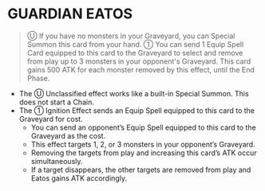 
# GUARDIAN EATOS  
> Ⓤ If you have no monsters in your Graveyard, you can Special Summon this card from your hand. ① You can send 1 Equip Spell Card equipped to this card to the Graveyard to select and remove from play up to 3 monsters in your opponent's Graveyard. This card gains 500 ATK for each monster removed by this effect, until the End Phase.

*   The Ⓤ Unclassified effect works like a built-in Special Summon. This does not start a Chain.
*   The ① Ignition Effect sends an Equip Spell equipped to this card to the Graveyard for cost.
    *   You can send an opponent’s Equip Spell equipped to this card to the Graveyard as the cost.
    *   This effect targets 1, 2, or 3 monsters in your opponent’s Graveyard.
    *   Removing the targets from play and increasing this card’s ATK occur simultaneously.
    *   If a target disappears, the other targets are removed from play and Eatos gains ATK accordingly.

  
